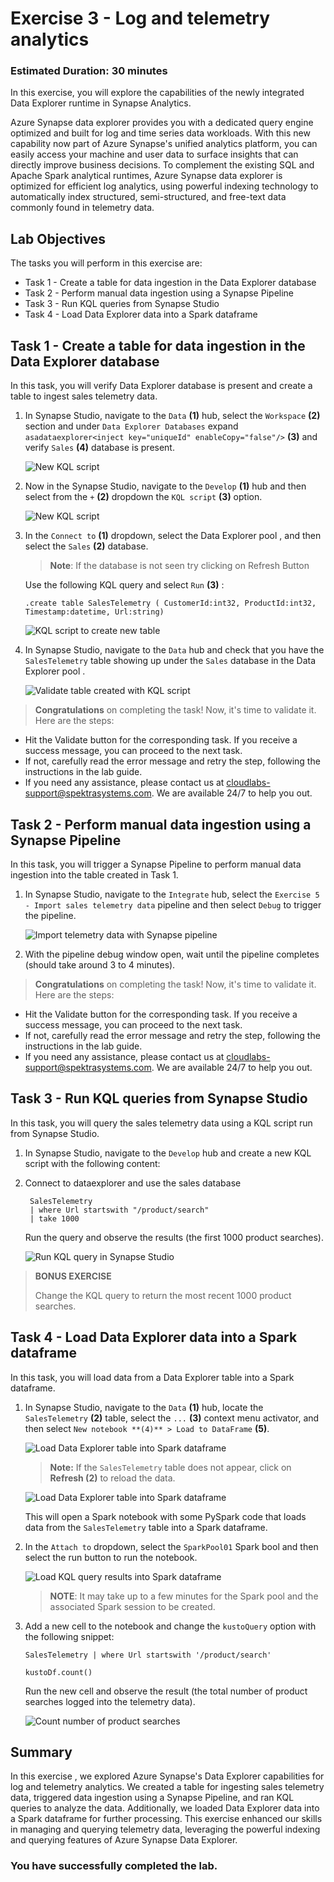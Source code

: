 # Exercise 3 - Log and telemetry analytics

### Estimated Duration: 30 minutes

In this exercise, you will explore the capabilities of the newly integrated Data Explorer runtime in Synapse Analytics.

Azure Synapse data explorer provides you with a dedicated query engine optimized and built for log and time series data workloads. With this new capability now part of Azure Synapse's unified analytics platform, you can easily access your machine and user data to surface insights that can directly improve business decisions. To complement the existing SQL and Apache Spark analytical runtimes, Azure Synapse data explorer is optimized for efficient log analytics, using powerful indexing technology to automatically index structured, semi-structured, and free-text data commonly found in telemetry data.

## Lab Objectives

The tasks you will perform in this exercise are:

- Task 1 - Create a table for data ingestion in the Data Explorer database 
- Task 2 - Perform manual data ingestion using a Synapse Pipeline
- Task 3 - Run KQL queries from Synapse Studio
- Task 4 - Load Data Explorer data into a Spark dataframe

## Task 1 - Create a table for data ingestion in the Data Explorer database 

In this task, you will verify Data Explorer database is present and create a table to ingest sales telemetry data.

1. In Synapse Studio, navigate to the `Data` **(1)** hub, select the `Workspace` **(2)** section and under `Data Explorer Databases` expand `asadataexplorer<inject key="uniqueId" enableCopy="false"/>` **(3)** and verify `Sales` **(4)** database is present.

   ![New KQL script](../media/ex5img1.png)

1. Now in the Synapse Studio, navigate to the `Develop` **(1)** hub and then select from the `+` **(2)** dropdown the `KQL script` **(3)** option.

   ![New KQL script](../media/ex05-create-data-explorer-table-1.1.png)

2. In the `Connect to` **(1)** dropdown, select the Data Explorer pool **<inject key="dataexplorer pool Name" enableCopy="false" />**, and then select the `Sales` **(2)** database.

   >**Note**: If the database is not seen try clicking on Refresh Button

   Use the following KQL query and select `Run` **(3)** :

   ```kql
   .create table SalesTelemetry ( CustomerId:int32, ProductId:int32, Timestamp:datetime, Url:string)
   ```

   ![KQL script to create new table](../media/ex05-create-data-explorer-table-2.1.png)

3. In Synapse Studio, navigate to the `Data` hub and check that you have the `SalesTelemetry` table showing up under the `Sales` database in the Data Explorer pool **<inject key="dataexplorer pool Name" enableCopy="false" />**.

   ![Validate table created with KQL script](../media/analytics-ex5-salestele.png)

  > **Congratulations** on completing the task! Now, it's time to validate it. Here are the steps:
	
  - Hit the Validate button for the corresponding task. If you receive a success message, you can proceed to the next task. 
  - If not, carefully read the error message and retry the step, following the instructions in the lab guide.
  - If you need any assistance, please contact us at cloudlabs-support@spektrasystems.com. We are available 24/7 to help you out.

<validation step="33893e24-030e-40f9-acd2-417fad316448" />

## Task 2 - Perform manual data ingestion using a Synapse Pipeline

In this task, you will trigger a Synapse Pipeline to perform manual data ingestion into the table created in Task 1.

1. In Synapse Studio, navigate to the `Integrate` hub, select the `Exercise 5 - Import sales telemetry data` pipeline and then select `Debug` to trigger the pipeline.

   ![Import telemetry data with Synapse pipeline](../media/ex05-import-data-with-synapse-pipeline.1.png)

2. With the pipeline debug window open, wait until the pipeline completes (should take around 3 to 4 minutes).

  > **Congratulations** on completing the task! Now, it's time to validate it. Here are the steps:
	
  - Hit the Validate button for the corresponding task. If you receive a success message, you can proceed to the next task. 
  - If not, carefully read the error message and retry the step, following the instructions in the lab guide.
  - If you need any assistance, please contact us at cloudlabs-support@spektrasystems.com. We are available 24/7 to help you out.

<validation step="3280e9ca-da0f-459b-bffd-ea1461c654f9" />

## Task 3 - Run KQL queries from Synapse Studio

In this task, you will query the sales telemetry data using a KQL script run from Synapse Studio.

1. In Synapse Studio, navigate to the `Develop` hub and create a new KQL script with the following content:
 
2. Connect to dataexplorer and use the sales database

   ```kql
    SalesTelemetry
    | where Url startswith "/product/search"
    | take 1000
    ```

    Run the query and observe the results (the first 1000 product searches).

    ![Run KQL query in Synapse Studio](../media/ex05-run-kql-query.1.png)

>**BONUS EXERCISE**
>
>Change the KQL query to return the most recent 1000 product searches.

## Task 4 - Load Data Explorer data into a Spark dataframe

In this task, you will load data from a Data Explorer table into a Spark dataframe.

1. In Synapse Studio, navigate to the `Data` **(1)** hub, locate the `SalesTelemetry` **(2)** table, select the `...` **(3)** context menu activator, and then select `New notebook **(4)** > Load to DataFrame` **(5)**.

   ![Load Data Explorer table into Spark dataframe](../media/ex05-load-data-explorer-query-into-spark.1.png)
   
   > **Note:** If the `SalesTelemetry` table does not appear, click on **Refresh (2)** to reload the data.

   ![Load Data Explorer table into Spark dataframe](../media/ex05-load-data-explorer-query-into-spark.1a.png)   
   
    This will open a Spark notebook with some PySpark code that loads data from the `SalesTelemetry` table into a Spark dataframe.

2. In the `Attach to` dropdown, select the `SparkPool01` Spark bool and then select the run button to run the notebook.

    ![Load KQL query results into Spark dataframe](../media/ex05-load-data-explorer-query-into-spark-results.1.png)

    >**NOTE**: It may take up to a few minutes for the Spark pool and the associated Spark session to be created.

3. Add a new cell to the notebook and change the `kustoQuery` option with the following snippet:

    ```kql
    SalesTelemetry | where Url startswith '/product/search'
    ```
    
    ```kql
    kustoDf.count()
    ```

    Run the new cell and observe the result (the total number of product searches logged into the telemetry data).

   ![Count number of product searches](../media/ex05-load-data-explorer-query-into-spark-results-2.png)

## Summary 

In this exercise , we explored Azure Synapse's Data Explorer capabilities for log and telemetry analytics. We created a table for ingesting sales telemetry data, triggered data ingestion using a Synapse Pipeline, and ran KQL queries to analyze the data. Additionally, we loaded Data Explorer data into a Spark dataframe for further processing. This exercise enhanced our skills in managing and querying telemetry data, leveraging the powerful indexing and querying features of Azure Synapse Data Explorer.

### You have successfully completed the lab.
